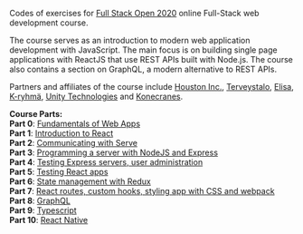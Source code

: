 Codes of exercises for [Full Stack Open 2020](https://fullstackopen.com/en/) online Full-Stack web development course.

The course serves as an introduction to modern web application development with JavaScript. The main focus is on building single page applications with ReactJS that use REST APIs built with Node.js. The course also contains a section on GraphQL, a modern alternative to REST APIs.

Partners and affiliates of the course include [Houston Inc.](https://www.houston-inc.com/), [Terveystalo](https://www.terveystalo.com/fi/Yritystietoa/Terveystalo-tyontantajana/Digital-Health/), [Elisa](https://elisa.fi/), [K-ryhmä](https://www.kesko.fi), [Unity Technologies](https://www.instagram.com/unitytechnologies/?hl=en) and [Konecranes](https://careers.konecranes.com/Konecranes/).

**Course Parts:** <br />
**Part 0**: [Fundamentals of Web Apps](https://github.com/DavidGCC/FullStackOpen2020/tree/master/part%200) <br />
**Part 1**: [Introduction to React](https://github.com/DavidGCC/FullStackOpen2020/tree/master/part%201) <br />
**Part 2**: [Communicating with Serve](https://github.com/DavidGCC/FullStackOpen2020/tree/master/part%202) <br />
**Part 3**: [Programming a server with NodeJS and Express](https://github.com/DavidGCC/FullStackOpen2020/tree/master/part%203) <br />
**Part 4**: [Testing Express servers, user administration](https://github.com/DavidGCC/FullStackOpen2020/tree/master/part%204) <br />
**Part 5**: [Testing React apps](https://github.com/DavidGCC/FullStackOpen2020/tree/master/part%205) <br />
**Part 6**: [State management with Redux](https://github.com/DavidGCC/FullStackOpen2020/tree/master/part%206) <br />
**Part 7**: [React routes, custom hooks, styling app with CSS and webpack](https://github.com/DavidGCC/FullStackOpen2020/tree/master/part%207) <br />
**Part 8**: [GraphQL](https://github.com/DavidGCC/FullStackOpen2020/tree/master/part%208) <br />
**Part 9**: [Typescript](https://github.com/DavidGCC/FullStackOpen2020/tree/master/part%209) <br />
**Part 10**: [React Native](https://github.com/DavidGCC/rate-repository-app) <br />
